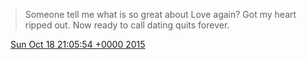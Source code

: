 > Someone tell me what is so great about Love again? Got my heart ripped out\. Now ready to call dating quits forever\.

<img src="../../media/tweet.ico" width="12" /> [Sun Oct 18 21:05:54 +0000 2015](https://twitter.com/DromerDenker/status/655852326553546757)